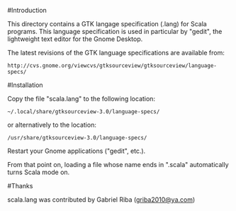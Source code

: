 #Introduction

This directory contains a GTK langage specification (.lang) for Scala
programs. This language specification is used in particular by "gedit",
the lightweight text editor for the Gnome Desktop.

The latest revisions of the GTK language specifications are available from:

    http://cvs.gnome.org/viewcvs/gtksourceview/gtksourceview/language-specs/

#Installation

Copy the file "scala.lang" to the following location:

    ~/.local/share/gtksourceview-3.0/language-specs/

or alternatively to the location:

    /usr/share/gtksourceview-3.0/language-specs/

Restart your Gnome applications ("gedit", etc.).

From that point on, loading a file whose name ends in ".scala" automatically
turns Scala mode on.

#Thanks

scala.lang was contributed by Gabriel Riba (griba2010@ya.com)

